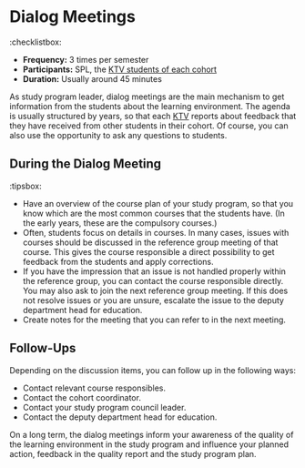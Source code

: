 

# Dialog Meetings

:checklistbox:
* **Frequency:** 3 times per semester
* **Participants:** SPL, the [KTV students of each cohort](../student/studentrepresentanter.html)
* **Duration:** Usually around 45 minutes


As study program leader, dialog meetings are the main mechanism to get information from the students about the learning environment. The agenda is usually structured by years, so that each [KTV](../student/studentrepresentanter.html) reports about feedback that they have received from other students in their cohort. Of course, you can also use the opportunity to ask any questions to students.


## During the Dialog Meeting
:tipsbox:
* Have an overview of the course plan of your study program, so that you know which are the most common courses that the students have. (In the early years, these are the compulsory courses.)
* Often, students focus on details in courses. In many cases, issues with courses should be discussed in the reference group meeting of that course. This gives the course responsible a direct possibility to get feedback from the students and apply corrections.
* If you have the impression that an issue is not handled properly within the reference group, you can contact the course responsible directly. You may also ask to join the next reference group meeting. If this does not resolve issues or you are unsure, escalate the issue to the deputy department head for education.
* Create notes for the meeting that you can refer to in the next meeting.


## Follow-Ups

Depending on the discussion items, you can follow up in the following ways:

* Contact relevant course responsibles.
* Contact the cohort coordinator.
* Contact your study program council leader.
* Contact the deputy department head for education.

On a long term, the dialog meetings inform your awareness of the quality of the learning environment in the study program and influence your planned action, feedback in the quality report and the study program plan. 